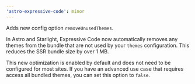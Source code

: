 ```yaml
---
'astro-expressive-code': minor
---
```


Adds new config option `removeUnusedThemes`.

In Astro and Starlight, Expressive Code now automatically removes any themes from the bundle that are not used by your `themes` configuration. This reduces the SSR bundle size by over 1 MB.

This new optimization is enabled by default and does not need to be configured for most sites. If you have an advanced use case that requires access all bundled themes, you can set this option to `false`.
